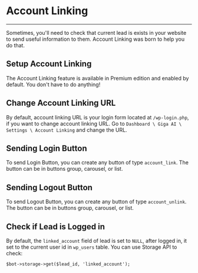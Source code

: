 # Account Linking
---
Sometimes, you'll need to check that current lead is exists in your website to send useful information to them. Account Linking was born to help you do that.

## Setup Account Linking
The Account Linking feature is available in Premium edition and enabled by default. You don't have to do anything!

## Change Account Linking URL
By default, account linking URL is your login form located at `/wp-login.php`, if you want to change account linking URL. Go to `Dashboard \ Giga AI \ Settings \ Account Linking` and change the URL.

## Sending Login Button
To send Login Button, you can create any button of type `account_link`. The button can be in buttons group, carousel, or list.

## Sending Logout Button
To send Logout Button, you can create any button of type `account_unlink`. The button can be in buttons group, carousel, or list.

## Check if Lead is Logged in
By default, the `linked_account` field of lead is set to `NULL`, after logged in, it set to the current user id in `wp_users` table. You can use Storage API to check:

```
$bot->storage->get($lead_id, 'linked_account');
```